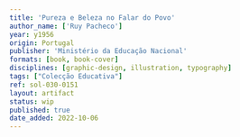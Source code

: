 ```yaml
---
title: 'Pureza e Beleza no Falar do Povo'
author_name: ['Ruy Pacheco']
year: y1956
origin: Portugal
publisher: 'Ministério da Educação Nacional'
formats: [book, book-cover]
disciplines: [graphic-design, illustration, typography]
tags: ["Colecção Educativa"]
ref: sol-030-0151
layout: artifact
status: wip
published: true
date_added: 2022-10-06
---
```

